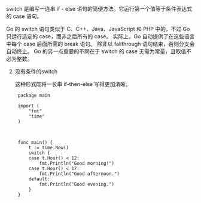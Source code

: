 switch 是编写一连串 if - else 语句的简便方法。它运行第一个值等于条件表达式的 case 语句。

Go 的 switch 语句类似于 C、C++、Java、JavaScript 和 PHP 中的，不过 Go 只运行选定的 case，而非之后所有的 case。 实际上，Go 自动提供了在这些语言中每个 case 后面所需的 break 语句。 除非以 fallthrough 语句结束，否则分支会自动终止。 Go 的另一点重要的不同在于 switch 的 case 无需为常量，且取值不必为整数。

2. 没有条件的switch


   这种形式能将一长串 if-then-else 写得更加清晰。
   
        package main

        import (
            "fmt"
            "time"
        )

        

        func main() {
            t := time.Now()
            switch {
            case t.Hour() < 12:
                fmt.Println("Good morning!")
            case t.Hour() < 17:
                fmt.Println("Good afternoon.")
            default:
                fmt.Println("Good evening.")
            }
        }